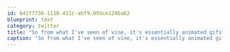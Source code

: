 ```yaml
---
id: 641f7736-1118-431c-abf9-093ce1246a62
blueprint: text
category: twitter
title: "So from what I've seen of vine, it's essentially animated gifs?"
caption: "So from what I've seen of vine, it's essentially animated gifs?"
---
```

